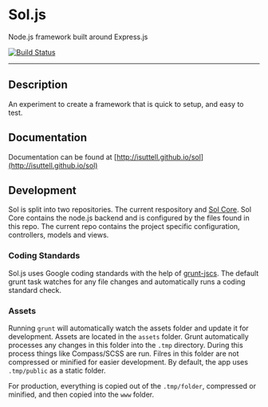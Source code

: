 # Sol.js
Node.js framework built around Express.js

[![Build Status](https://travis-ci.org/isuttell/sol-core.svg)](https://travis-ci.org/isuttell/sol-core)

- - -

## Description
An experiment to create a framework that is quick to setup, and easy to test.

## Documentation

Documentation can be found at [http://isuttell.github.io/sol](http://isuttell.github.io/sol)


## Development

Sol is split into two repositories. The current respository and [Sol Core](https://github.com/isuttell/sol-core). Sol Core contains the node.js backend and is configured by the files found in this repo. The current repo contains the project specific configuration, controllers, models and views.

### Coding Standards

Sol.js uses Google coding standards with the help of [grunt-jscs](https://github.com/jscs-dev/grunt-jscs). The default grunt task watches for any file changes and automatically runs a coding standard check.

### Assets

Running `grunt` will automatically watch the assets folder and update it for
development. Assets are located in the `assets` folder. Grunt automatically processes any changes in this folder into the `.tmp` directory. During this process things like Compass/SCSS are run. Filres in this folder are not compressed or minified for easier development. By default, the app uses `.tmp/public` as a static folder.

For production, everything is copied out of the `.tmp/folder`, compressed or minified, and then copied into the `www` folder.